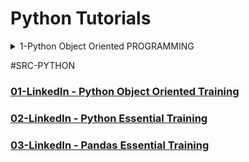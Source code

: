 # Python Tutorials

<details>
<summary>1-Python Object Oriented PROGRAMMING </summary>

# #END</details>

#SRC-PYTHON

### [01-LinkedIn - Python Object Oriented Training]()

### [02-LinkedIn - Python Essential Training]()

### [03-LinkedIn - Pandas Essential Training]()
